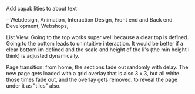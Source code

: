 Add capabilities to about text

– Webdesign, Animation, Interaction Design, Front end and Back end Development, Webshops,

List View: Going to the top works super well because a clear top is defined. Going to the bottom leads to unintuitive interaction. It would be better if a clear bottom im defined and the scale and height of the li's (the min height I think) is adjusted dynamically.

Page transition:
from home, the sections fade out randomly with delay. The new page gets loaded with a grid overlay that is also 3 x 3, but all white. those times fade out, and the overlay gets removed. to reveal the page under it as "tiles" also.
